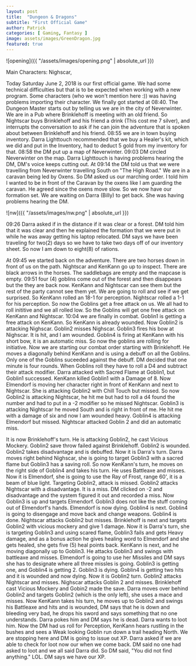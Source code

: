 ```yaml
---
layout: post
title:  "Dungeon & Dragons"
subtitle: "First Official Game"
author: Patrick
categories: [ Gaming, Fantasy ]
image: assets/images/GreenDragon.jpg
featured: true
---
```


![opening]({{ "/assets/images/opening.png" | absolute_url }})

Main Characters: Nighscar, 

Today Saturday June 2, 2018 is our first official game. We had some technical difficulties but that is to be expected when working with a new program. Some characters (who we won't mention here :)) was having problems importing their character. We finally got started at 08:40. The Dungeon Master starts out by telling us we are in the city of Neverwinter. We are in a Pub where Brinklehoff is meeting with an old friend. So Nightscar buys Brinklehoff and his friend a drink (This cost me 7 silver), and interrupts the conversation to ask if he can join the adventure that is spoken about between Brinklehoff and his friend. 08:55 we are in town buying inventory. Darra Lighttouch recommended that we buy a Healer's kit, which we did and put in the Inventory, had to deduct 5 gold from my inventory for that. 08:58 the DM put up a map of Neverwinter. 09:03 DM circled Neverwinter on the map. Darra Lighttouch is having problems hearing the DM, DM's voice keeps cutting out. At 09:14 the DM told us that we were travelling from Neverwinter travelling South on "The High Road." We are in a caravan being led by Oxens. So DM asked us our marching order. I told him I wanted to be in front of the Caravan by the oxens like I am guarding the caravan. He agreed since the oxens move slow. So we now have our formation set. We are waiting on Darra (Billy) to get back. She was having problems hearing the DM.

![nw]({{ "/assets/images/nw.png" | absolute_url }})

09:26 Darra asked if in the distance if it was clear or a forest. DM told him that it was clear and then he explained the formation that we were put in while he was away getting his laptop relocated. DM says we have been traveling for two(2) days so we have to take two days off of our inventory sheet. So now I am down to eight(8) of rations. 

At 09:45 we started back on the adventure. There are two horses down in front of us on the path. Nightscar and KenKann go up to inspect. There are black arrows in the horses. The saddlebags are empty and the mapcase is empty. 09:51 four (4) goblins come out of the forest and then disappears but the they are back now. KenKann and Nightscar can see them but the rest of the party cannot see them yet. We are going to roll and see if we get surprised. So KenKann rolled an 18-1 for perception. Nightscar rolled a 1-1 for his perception. So now the Goblins get a free attack on us. We all had to roll inititive and we all rolled low. So the Goblins will get one free attack on KenKann and Nightscar. 10:04 we are finally in combat. Goblin1 is getting a free attack on KenKann. So KenKann is already wounded. Now Goblin2 is attacking Nighscar. Goblin2 misses Nighscar. Goblin3 fires his bow at Nighscar. It is hit, and I am wounded. Goblin4 is firing at KenKann with his short bow, it is an automatic miss. So now the goblins are rolling for initiative. Now we are starting our combat order starting with Brinklehoff. He moves a diagonally behind KenKann and is using a debuff on all the Goblins. Only one of the Goblins suceeded against the debuff. DM decided that one minute is four rounds. When Goblins roll they have to roll a D4 and subtract their attack modifier. Darra attacked with Sacred Flame at Goblin1, but Goblin1 successed. KenKann killed Goblin1 with a Damage of 8. Now Elmendorf is moving her character right in front of KenKann and next to Nightscar. She is attacking Goblin2 with Chill Touch but missed. So now Goblin2 is attacking Nightscar, he hit me but had to roll a d4 found the number and had to put in a -2 modifier so he missed Nightscar. Goblin3 is attacking Nightscar he moved South and is right in front of me. He hit me with a damage of six and now I am wounded heavy. Goblin4 is attacking Elmendorf but missed. Nightscar attacked Goblin 2 and did an automatic miss. 

It is now Brinklehoff's turn. He is attacking Goblin2, he cast Vicious Mockery. Goblin2 save throw failed against Brinklehoff. Goblin2 is wounded. Goblin2 takes disadvantage and is debuffed. Now it is Darra's turn. Darra moves right behind Nighscar, she is going to target Goblin3 with a sacred flame but Goblin3 has a saving roll. So now KenKann's turn, he moves on the right side of Goblin4 and takes his turn. He uses Battleaxe and misses. Now it is Elmendorf, she is going to use the Ray of Frost, range 60', it is a beam of blue light. Targeting Goblin2, attack is missed. Goblin2 attacks Nightscar with a disadvantage. It is a miss. DM clicked on -2 and disadvantage and the system figured it out and recorded a miss. Now Goblin3 is up and targets Elmendorf. Goblin3 does not like the stuff coming out of Elmendorf's hands. Elmendorf is now dying. Goblin4 is next. Goblin4 is going to disengage and move back and change weapons. Goblin4 is done. Nightscar attacks Goblin2 but misses. Brinklehoff is next and targets Goblin2 with vicious mockery and give 1 damage. Now it is Darra's turn, she is targeting Goblin3 and using scared flame, Goblin3 fails and gets Heavy damage, and as a bonus action he gives healing word to Elmendorf and she gets healed, she gets five (5) heal points back. KenKann is next, and he moving diagonally up to Goblin3. He attacks Goblin3 and swings with battleaxe and misses. Elmendorf is going to use her Missiles and DM says she has to designate where all three missles is going. Goblin3 is getting one, and Goblin4 is getting 2. Goblin3 is dying. Goblin4 is getting two hits and it is wounded and now dying. Now it is Goblin2 turn. Goblin2 attacks Nightscar and misses. Nighscar attacks Goblin 2 and misses. Brinklehoff cast Vicious Mockery and Gobin2 made the save. Darra moves over behind Goblin2 and targets Goblin2 (which is the only left), she uses a mace and misses. Now KenKann takes his turn, he moves up to Goblin2 and swings his Battleaxe and hits and is wounded, DM says that he is down and bleeding very bad, he drops his sword and says something that no one understands. Darra pokes him and DM says he is dead. Darra wants to loot him. Now the DM had us roll for Perception, KenKann hears rustling in the bushes and sees a Weak looking Goblin run down a trail heading North. We are stopping here and DM is going to issue out XP. Darra asked if we are able to check for loot now our when we come back. DM said no one had asked to loot and we all said Darra did. So DM said, "You did not find anything." LOL. DM says we have our XP. 

